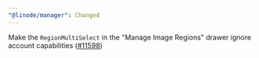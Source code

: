 ```yaml
---
"@linode/manager": Changed
---
```


Make the `RegionMultiSelect` in the "Manage Image Regions" drawer ignore account capabilities ([#11598](https://github.com/linode/manager/pull/11598))
